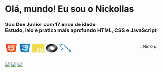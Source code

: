 ### <h1>Olá, mundo! Eu sou o Nickollas</h1>

<h3>Sou Dev Junior com 17 anos de idade<br>
Estudo, leio e pratico mais aprofundo HTML, CSS e JavaScript</h3>
<div style="display: inline_block"><br>
  <img align="center" alt="Nick-HTML" height="30" width="40" src="https://raw.githubusercontent.com/devicons/devicon/master/icons/html5/html5-original.svg">
  <img align="center" alt="Nick-CSS" height="30" width="40" src="https://raw.githubusercontent.com/devicons/devicon/master/icons/css3/css3-original.svg">
  <img align="center" alt="Nick-Js" height="30" width="40" src="https://raw.githubusercontent.com/devicons/devicon/master/icons/javascript/javascript-plain.svg">
  <img align="center" alt="Nick-Js" height="30" width="40" src="https://raw.githubusercontent.com/devicons/devicon/master/icons/json/json-original.svg">
  <img align="center" alt="Nick-Js" height="30" width="40" src="https://raw.githubusercontent.com/devicons/devicon/master/icons/mysql/mysql-original.svg">
  <img align="right" alt="Nick-pic" height="150" style="border-radius:50px;" src="https://cdn.discordapp.com/attachments/844702809580372070/1087071802930499695/Design_sem_nome.gif">
</div>
  
  ##
 
  <a href="https://instagram.com/professornick_2k22" target="_blank"><img src="https://img.shields.io/badge/-Instagram-%23E4405F?style=for-the-badge&logo=instagram&logoColor=white" target="_blank"></a>
  <a href = "mailto:contatonickollasgs@gmail.com"><img src="https://img.shields.io/badge/-Gmail-%23333?style=for-the-badge&logo=gmail&logoColor=white" target="_blank"></a>
  <a href="https://www.linkedin.com/in/nickollas-silva-642109257/" target="_blank"><img src="https://img.shields.io/badge/-LinkedIn-%230077B5?style=for-the-badge&logo=linkedin&logoColor=white" target="_blank"></a> 
  
</div>
